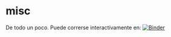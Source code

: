 # misc
De todo un poco.
Puede correrse interactivamente en:  [![Binder](https://mybinder.org/badge.svg)](https://mybinder.org/v2/gh/mcasl/misc/master)
